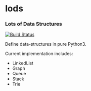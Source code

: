 # lods

### Lots of Data Structures

[![Build Status](https://travis-ci.org/nitinbhojwani/lods.svg?branch=master)](https://travis-ci.org/nitinbhojwani/lods)

Define data-structures in pure Python3.

Current implementation includes:
* LinkedList
* Graph
* Queue
* Stack
* Trie
